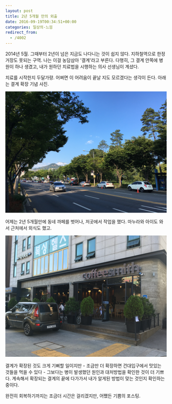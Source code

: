 ```yaml
---
layout: post
title: 2년 5개월 만의 외출
date: 2016-09-19T00:34:51+00:00
categories: 일상의-느낌
redirect_from:
  - /4002
---
```


2014년 5월. 그때부터 2년이 넘은 지금도 나다니는 것이 쉽지 않다. 지하철역으로 한정거장도 못되는 구역. 나는 이걸 농담삼아 '결계'라고 부른다. 다행히, 그 결계 안쪽에 병원이 하나 생겼고, 내가 원하던 치료법을 시행하는 의사 선생님이 계셨다.

치료를 시작한지 두달가량. 어쩌면 이 어려움이 끝날 지도 모르겠다는 생각이 든다. 아래는 결계 확장 기념 사진.

![ ](/assets/media/uploads_2016_09_20160917_163611.jpg)

어제는 2년 5개월만에 동네 까페를 벗어나, 저곳에서 작업을 했다. 마누라와 아이도 와서 근처에서 외식도 했고.

![ ](/assets/media/uploads_2016_09_20160917_164503.jpg)

결계가 확장된 것도 크게 기뻐할 일이지만 - 조금만 더 확장하면 건대입구에서 맛있는 것들을 먹을 수 있다 - 그보다는 병이 발생했던 원인과 대처방법을 확인한 것이 더 기쁘다. 계속해서 확장되는 결계의 끝에 다가가서 내가 알게된 방법이 맞는 것인지 확인하는 중이다.

완전히 회복하기까지는 조금더 시간은 걸리겠지만, 어쨌든 기쁨의 포스팅.
